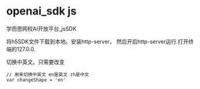 # openai_sdk js
学而思网校AI开放平台_jsSDK

将h5SDK文件下载到本地。安装http-server， 然后开启http-server运行.打开终端的127.0.0.

切换中英文。只需要改变	
```
// 用来切换中英文 en是英文 zh是中文
var changeShape = 'en'
```